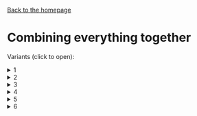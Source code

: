[Back to the homepage](../README.md)

# Combining everything together


Variants (click to open):

<details>
<summary>1</summary>
<hr>

<hr>
</details>

<details>
<summary>2</summary>
<hr>

<hr>
</details>

<details>
<summary>3</summary>
<hr>

<hr>
</details>

<details>
<summary>4</summary>
<hr>

<hr>
</details>

<details>
<summary>5</summary>
<hr>

<hr>
</details>

<details>
<summary>6</summary>
<hr>

<hr>
</details>